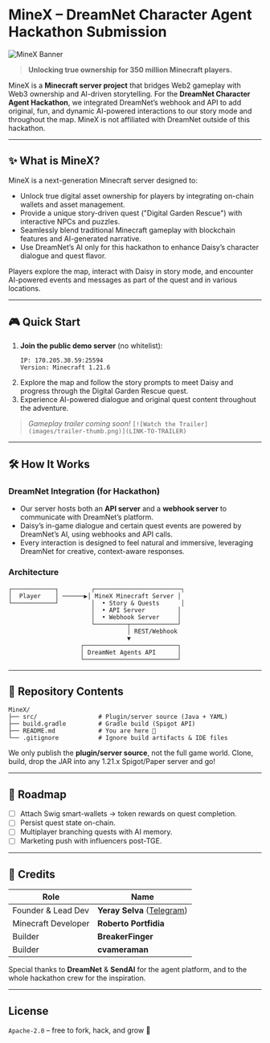 # MineX – DreamNet Character Agent Hackathon Submission

![MineX Banner](images/minex-banner.png)

> **Unlocking true ownership for 350&nbsp;million Minecraft players.**

MineX is a **Minecraft server project** that bridges Web2 gameplay with Web3 ownership and AI-driven storytelling. For the **DreamNet Character Agent Hackathon**, we integrated DreamNet’s webhook and API to add original, fun, and dynamic AI-powered interactions to our story mode and throughout the map. MineX is not affiliated with DreamNet outside of this hackathon.

---

## ✨ What is MineX?

MineX is a next-generation Minecraft server designed to:
- Unlock true digital asset ownership for players by integrating on-chain wallets and asset management.
- Provide a unique story-driven quest ("Digital Garden Rescue") with interactive NPCs and puzzles.
- Seamlessly blend traditional Minecraft gameplay with blockchain features and AI-generated narrative.
- Use DreamNet’s AI only for this hackathon to enhance Daisy’s character dialogue and quest flavor.

Players explore the map, interact with Daisy in story mode, and encounter AI-powered events and messages as part of the quest and in various locations.

---

## 🎮 Quick Start

1. **Join the public demo server** (no whitelist):
   ```
   IP: 170.205.30.59:25594
   Version: Minecraft 1.21.6
   ```
2. Explore the map and follow the story prompts to meet Daisy and progress through the Digital Garden Rescue quest.
3. Experience AI-powered dialogue and original quest content throughout the adventure.

> _Gameplay trailer coming soon!_ `[![Watch the Trailer](images/trailer-thumb.png)](LINK-TO-TRAILER)`

---

## 🛠️ How It Works

### DreamNet Integration (for Hackathon)
- Our server hosts both an **API server** and a **webhook server** to communicate with DreamNet’s platform.
- Daisy’s in-game dialogue and certain quest events are powered by DreamNet’s AI, using webhooks and API calls.
- Every interaction is designed to feel natural and immersive, leveraging DreamNet for creative, context-aware responses.

### Architecture

```
┌────────────┐         ┌────────────────────────┐
│  Player    │ ──────▶│ MineX Minecraft Server │
└────────────┘         │  • Story & Quests      │
                       │  • API Server         │
                       │  • Webhook Server     │
                       └─────────┬─────────────┘
                                 │ REST/Webhook
                                 ▼
                    ┌──────────────────────────┐
                    │ DreamNet Agents API      │
                    └──────────────────────────┘
```

---

## 📂 Repository Contents

```
MineX/
├── src/                 # Plugin/server source (Java + YAML)
├── build.gradle         # Gradle build (Spigot API)
├── README.md            # You are here 🚀
└── .gitignore           # Ignore build artifacts & IDE files
```

We only publish the **plugin/server source**, not the full game world. Clone, build, drop the JAR into any 1.21.x Spigot/Paper server and go!

---

## 🌱 Roadmap

- [ ] Attach Swig smart-wallets → token rewards on quest completion.  
- [ ] Persist quest state on-chain.  
- [ ] Multiplayer branching quests with AI memory.  
- [ ] Marketing push with influencers post-TGE.

---

## 🤝 Credits

| Role                  | Name                                    |
|-----------------------|-----------------------------------------|
| Founder & Lead Dev    | **Yeray Selva** ([Telegram](https://t.me/YeraySelva)) |
| Minecraft Developer   | **Roberto Portfidia**                   |
| Builder               | **BreakerFinger**                       |
| Builder               | **cvameraman**                          |

Special thanks to **DreamNet** & **SendAI** for the agent platform, and to the whole hackathon crew for the inspiration.

---

## License

`Apache-2.0` – free to fork, hack, and grow 🌻

